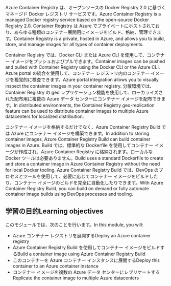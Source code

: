 <span data-ttu-id="5680a-101">Azure Container Registry は、オープンソースの Docker Registry 2.0 に基づくマネージド Docker レジストリ サービスです。</span><span class="sxs-lookup"><span data-stu-id="5680a-101">Azure Container Registry is a managed Docker registry service based on the open-source Docker Registry 2.0.</span></span> <span data-ttu-id="5680a-102">Container Registry は Azure でプライベートにホストされており、あらゆる種類のコンテナー展開用にイメージをビルド、格納、管理できます。</span><span class="sxs-lookup"><span data-stu-id="5680a-102">Container Registry is a private, hosted in Azure, and allows you to build, store, and manage images for all types of container deployments.</span></span>

<span data-ttu-id="5680a-103">Container Registry では、Docker CLI または Azure CLI を使用して、コンテナー イメージをプッシュおよびプルできます。</span><span class="sxs-lookup"><span data-stu-id="5680a-103">Container images can be pushed and pulled with Container Registry using the Docker CLI or the Azure CLI.</span></span> <span data-ttu-id="5680a-104">Azure portal の統合を使用して、コンテナー レジストリ内のコンテナー イメージを視覚的に検査できます。</span><span class="sxs-lookup"><span data-stu-id="5680a-104">Azure portal integration allows you to visually inspect the container images in your container registry.</span></span> <span data-ttu-id="5680a-105">分散環境では、Container Registry の geo レプリケーション機能を使用して、ローカライズされた配布用に複数の Azure データ センターにコンテナー イメージを配布できます。</span><span class="sxs-lookup"><span data-stu-id="5680a-105">In distributed environments, the Container Registry geo-replication feature can be used to distribute container images to multiple Azure datacenters for localized distribution.</span></span>

<span data-ttu-id="5680a-106">コンテナー イメージを格納するだけでなく、Azure Container Registry Build では Azure にコンテナー イメージを構築できます。</span><span class="sxs-lookup"><span data-stu-id="5680a-106">In addition to storing container images, Azure Container Registry Build can build container images in Azure.</span></span> <span data-ttu-id="5680a-107">Build では、標準的な Dockerfile を使用してコンテナー イメージが作成され、Azure Container Registry に格納されます。ローカルな Docker ツールは必要ありません。</span><span class="sxs-lookup"><span data-stu-id="5680a-107">Build uses a standard Dockerfile to create and store a container image in Azure Container Registry without the need for local Docker tooling.</span></span> <span data-ttu-id="5680a-108">Azure Container Registry Build では、DevOps のプロセスとツールを使用して、必要に応じてコンテナー イメージをビルドしたり、コンテナー イメージのビルドを完全に自動化したりできます。</span><span class="sxs-lookup"><span data-stu-id="5680a-108">With Azure Container Registry Build, you can build on demand or fully automate container image builds using DevOps processes and tooling.</span></span>

## <a name="learning-objectives"></a><span data-ttu-id="5680a-109">学習の目的</span><span class="sxs-lookup"><span data-stu-id="5680a-109">Learning objectives</span></span>

<span data-ttu-id="5680a-110">このモジュールでは、次のことを行います。</span><span class="sxs-lookup"><span data-stu-id="5680a-110">In this module, you will:</span></span>

- <span data-ttu-id="5680a-111">Azure コンテナー レジストリを展開する</span><span class="sxs-lookup"><span data-stu-id="5680a-111">Deploy an Azure container registry</span></span>
- <span data-ttu-id="5680a-112">Azure Container Registry Build を使用してコンテナー イメージをビルドする</span><span class="sxs-lookup"><span data-stu-id="5680a-112">Build a container image using Azure Container Registry Build</span></span>
- <span data-ttu-id="5680a-113">このコンテナーを Azure コンテナー インスタンスに展開する</span><span class="sxs-lookup"><span data-stu-id="5680a-113">Deploy this container to an Azure container instance</span></span>
- <span data-ttu-id="5680a-114">コンテナー イメージを複数の Azure データ センターにレプリケートする</span><span class="sxs-lookup"><span data-stu-id="5680a-114">Replicate the container image to multiple Azure datacenters</span></span>